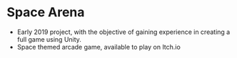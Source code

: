 # Space Arena

- Early 2019 project, with the objective of gaining experience in creating a full game using Unity.
- Space themed arcade game, available to play on Itch.io
